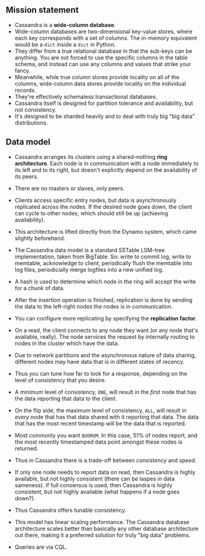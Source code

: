 ## Mission statement

* Cassandra is a **wide-column database**.
* Wide-column databases are two-dimensional key-value stores, where each key corresponds with a set of columns. The in-memory equivalent would be a `dict` inside a `dict` in Python.
* They differ from a true relational database in that the sub-keys can be anything. You are not forced to use the specific columns in the table schema, and instead can use any columns and values that strike your fancy.
* Meanwhile, while true column stores provide locality on all of the columns, wide-column data stores provide locality on the individual records.
* They're effectively schemaless transactional databases.
* Cassandra itself is designed for partition tolerance and availability, but not consistency.
* It's designed to be sharded heavily and to deal with truly big "big data" distributions.

## Data model

* Cassandra arranges its clusters using a shared-nothing **ring architecture**. Each node is in communication with a node immediately to its left and to its right, but doesn't explicitly depend on the availability of its peers.
* There are no masters or slaves, only peers.
* Clients access specific entry nodes, but data is asynchronously replicated across the nodes. If the desired node goes down, the client can cycle to other nodes, which should still be up (achieving availability).
* This architecture is lifted directly from the Dynamo system, which came slightly beforehand.


* The Cassandra data model is a standard SSTable LSM-tree implementation, taken from BigTable. So: write to commit log, write to memtable, acknowledge to client, periodically flush the memtable into log files, periodicially merge logfiles into a new unified log.
* A hash is used to determine which node in the ring will accept the write for a chunk of data.
* After the insertion operation is finished, replication is done by sending the data to the left-right nodes the nodes is in communication.
* You can configure more replicating by specifying the **replication factor**.


* On a read, the client connects to any node they want (or any node that's available, really). The node services the request by internally routing to nodes in the cluster which have the data.
* Due to network partitions and the asynchronous nature of data sharing, different nodes may have data that is in different states of recency.
* Thus you can tune how far to look for a response, depending on the level of consistency that you desire.
* A minimum level of consistency, `ONE`, will result in the *first* node that has the data reporting that data to the client.
* On the flip side, the maximum level of consistency, `ALL`, will result in *every* node that has that data shared with it reporting that data. The data that has the most recent timestamp will be the data that is reported.
* Most commonly you want `QUORUM`. In this case, 51% of nodes report, and the most recently timestamped data point amongst these nodes is returned.
* Thus in Cassandra there is a trade-off between *consistency* and *speed*.
* If only one node needs to report data on read, then Cassandra is highly available, but not highly consistent (there can be laspes in data sameness). If full consensus is used, then Cassandra is highly consistent, but not highly available (what happens if a node goes down?).
* Thus Cassandra offers tunable consistency.


* This model has linear scaling performance. The Cassandra database architecture scales better than basically any other database architecture out there, making it a preferred solution for truly "big data" problems.


* Queries are via CQL.
